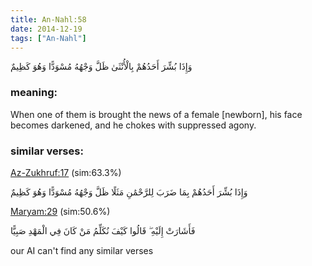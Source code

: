 ```yaml
---
title: An-Nahl:58
date: 2014-12-19
tags: ["An-Nahl"]
---
```

وَإِذَا بُشِّرَ أَحَدُهُمْ بِالْأُنْثَىٰ ظَلَّ وَجْهُهُ مُسْوَدًّا وَهُوَ كَظِيمٌ
### meaning: 
When one of them is brought the news of a female [newborn], his face becomes darkened, and he chokes with suppressed agony.
### similar verses: 

[Az-Zukhruf:17](/43/17) (sim:63.3%)

وَإِذَا بُشِّرَ أَحَدُهُمْ بِمَا ضَرَبَ لِلرَّحْمَٰنِ مَثَلًا ظَلَّ وَجْهُهُ مُسْوَدًّا وَهُوَ كَظِيمٌ

[Maryam:29](/19/29) (sim:50.6%)

فَأَشَارَتْ إِلَيْهِ ۖ قَالُوا كَيْفَ نُكَلِّمُ مَنْ كَانَ فِي الْمَهْدِ صَبِيًّا

our AI can't find any similar verses


